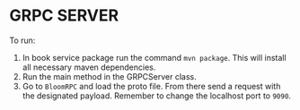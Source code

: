 # GRPC SERVER 

To run: 

1. In book service package run the command `mvn package`. This will install all necessary maven dependencies. 
2. Run the main method in the GRPCServer class. 
3. Go to `BloomRPC` and load the proto file. From there send a request with the designated payload. Remember to change the localhost port to `9090`. 